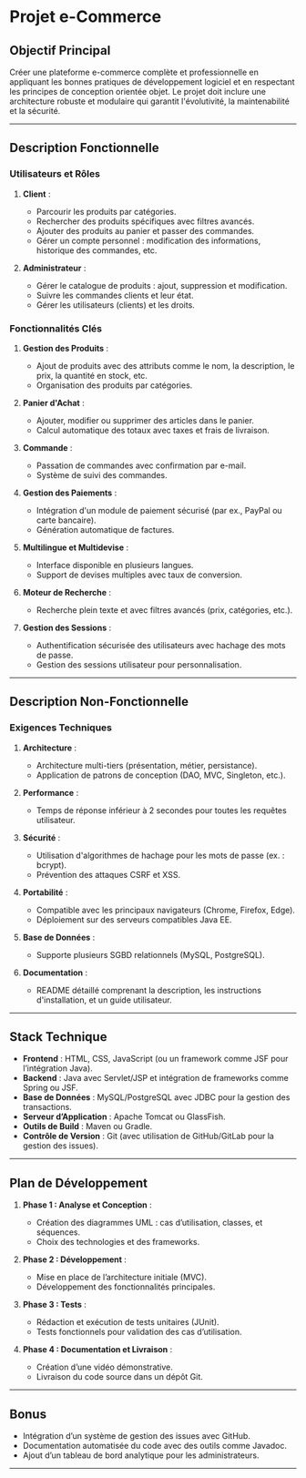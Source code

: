# Projet e-Commerce

## Objectif Principal
Créer une plateforme e-commerce complète et professionnelle en appliquant les bonnes pratiques de développement logiciel et en respectant les principes de conception orientée objet. Le projet doit inclure une architecture robuste et modulaire qui garantit l'évolutivité, la maintenabilité et la sécurité.

---

## Description Fonctionnelle

### Utilisateurs et Rôles
1. **Client** :
   - Parcourir les produits par catégories.
   - Rechercher des produits spécifiques avec filtres avancés.
   - Ajouter des produits au panier et passer des commandes.
   - Gérer un compte personnel : modification des informations, historique des commandes, etc.

2. **Administrateur** :
   - Gérer le catalogue de produits : ajout, suppression et modification.
   - Suivre les commandes clients et leur état.
   - Gérer les utilisateurs (clients) et les droits.

### Fonctionnalités Clés
1. **Gestion des Produits** :
   - Ajout de produits avec des attributs comme le nom, la description, le prix, la quantité en stock, etc.
   - Organisation des produits par catégories.

2. **Panier d'Achat** :
   - Ajouter, modifier ou supprimer des articles dans le panier.
   - Calcul automatique des totaux avec taxes et frais de livraison.

3. **Commande** :
   - Passation de commandes avec confirmation par e-mail.
   - Système de suivi des commandes.

4. **Gestion des Paiements** :
   - Intégration d'un module de paiement sécurisé (par ex., PayPal ou carte bancaire).
   - Génération automatique de factures.

5. **Multilingue et Multidevise** :
   - Interface disponible en plusieurs langues.
   - Support de devises multiples avec taux de conversion.

6. **Moteur de Recherche** :
   - Recherche plein texte et avec filtres avancés (prix, catégories, etc.).

7. **Gestion des Sessions** :
   - Authentification sécurisée des utilisateurs avec hachage des mots de passe.
   - Gestion des sessions utilisateur pour personnalisation.

---

## Description Non-Fonctionnelle

### Exigences Techniques
1. **Architecture** :
   - Architecture multi-tiers (présentation, métier, persistance).
   - Application de patrons de conception (DAO, MVC, Singleton, etc.).

2. **Performance** :
   - Temps de réponse inférieur à 2 secondes pour toutes les requêtes utilisateur.

3. **Sécurité** :
   - Utilisation d'algorithmes de hachage pour les mots de passe (ex. : bcrypt).
   - Prévention des attaques CSRF et XSS.

4. **Portabilité** :
   - Compatible avec les principaux navigateurs (Chrome, Firefox, Edge).
   - Déploiement sur des serveurs compatibles Java EE.

5. **Base de Données** :
   - Supporte plusieurs SGBD relationnels (MySQL, PostgreSQL).

6. **Documentation** :
   - README détaillé comprenant la description, les instructions d'installation, et un guide utilisateur.

---

## Stack Technique

- **Frontend** : HTML, CSS, JavaScript (ou un framework comme JSF pour l’intégration Java).
- **Backend** : Java avec Servlet/JSP et intégration de frameworks comme Spring ou JSF.
- **Base de Données** : MySQL/PostgreSQL avec JDBC pour la gestion des transactions.
- **Serveur d’Application** : Apache Tomcat ou GlassFish.
- **Outils de Build** : Maven ou Gradle.
- **Contrôle de Version** : Git (avec utilisation de GitHub/GitLab pour la gestion des issues).

---

## Plan de Développement

1. **Phase 1 : Analyse et Conception** :
   - Création des diagrammes UML : cas d’utilisation, classes, et séquences.
   - Choix des technologies et des frameworks.

2. **Phase 2 : Développement** :
   - Mise en place de l’architecture initiale (MVC).
   - Développement des fonctionnalités principales.

3. **Phase 3 : Tests** :
   - Rédaction et exécution de tests unitaires (JUnit).
   - Tests fonctionnels pour validation des cas d’utilisation.

4. **Phase 4 : Documentation et Livraison** :
   - Création d’une vidéo démonstrative.
   - Livraison du code source dans un dépôt Git.

---

## Bonus
- Intégration d’un système de gestion des issues avec GitHub.
- Documentation automatisée du code avec des outils comme Javadoc.
- Ajout d’un tableau de bord analytique pour les administrateurs.

---

